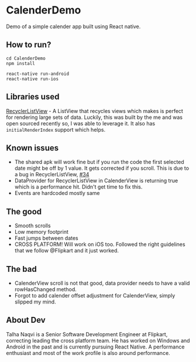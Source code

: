 # CalenderDemo
Demo of a simple calender app built using React native.

## How to run?
```
cd CalenderDemo
npm install

react-native run-android
react-native run-ios
```

## Libraries used
[RecyclerListView](https://github.com/Flipkart/ReactEssentials) - A ListView that recycles views which makes is perfect for rendering large sets of data. Luckily, this was
built by the me and was open sourced recently so, I was able to leverage it. It also has `initialRenderIndex` support which helps.

## Known issues
- The shared apk will work fine but if you run the code the first selected date might be off by 1 value. It gets corrected if
you scroll. This is due to a bug in RecyclerListView, [#34](https://github.com/Flipkart/ReactEssentials/issues/34)
- DataProvider for RecyclerListView in CalenderView is returning true which is a performance hit. Didn't get time to fix this.
- Events are hardcoded mostly same

## The good
- Smooth scrolls
- Low memory footprint
- Fast jumps between dates
- CROSS PLATFORM! Will work on iOS too. Followed the right guidelines that we follow @Flipkart and it just worked.

## The bad
- CalenderView scroll is not that good, data provider needs to have a valid rowHasChanged method.
- Forgot to add calender offset adjustment for CalenderView, simply slipped my mind.

## About Dev
Talha Naqvi is a Senior Software Development Engineer at Flipkart, correcting leading the cross platform team. He has worked
on Windows and Android in the past and is currently pursuing React Native. A performance enthusiast and most of the work
profile is also around performance.
